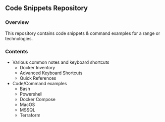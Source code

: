 ## Code Snippets Repository

### Overview
This repository contains code snippets & command examples for a range or technologies.

### Contents
- Various common notes and keyboard shortcuts
    - Docker Inventory
    - Advanced Keyboard Shortcuts
    - Quick References
- Code/Command examples
    - Bash
    - Powershell
    - Docker Compose
    - MacOS
    - MSSQL
    - Terraform
